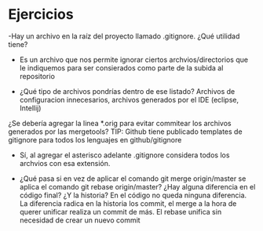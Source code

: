 # Ejercicios
-Hay un archivo en la raíz del proyecto llamado .gitignore. ¿Qué utilidad tiene?
- Es un archivo que nos permite ignorar ciertos archvios/directorios que le indiquemos para ser consierados como parte de la subida al repositorio

- ¿Qué tipo de archivos pondrías dentro de ese listado?
Archivos de configuracion innecesarios, archivos generados por el IDE (eclipse, Intellij)

 ¿Se debería agregar la linea *.orig para evitar commitear los archivos generados por las mergetools? TIP: Github tiene publicado templates de gitignore para todos los lenguajes en github/gitignore
- Sí, al agregar el asterisco adelante .gitignore considera todos los archvios con esa extensión.

- ¿Qué pasa si en vez de aplicar el comando git merge origin/master se aplica el comando git rebase origin/master? ¿Hay alguna diferencia en el código final? ¿Y la historia?
 En el código no queda ninguna diferencia. La diferencia radica en la historia los commit, el merge a la hora de querer unificar realiza un commit de más. El rebase unifica sin necesidad de crear un nuevo commit

